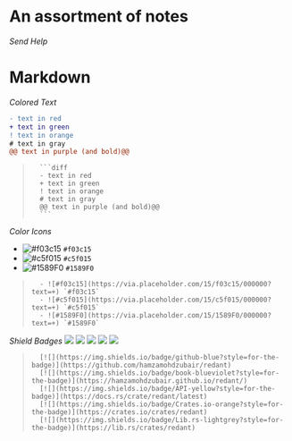 # An assortment of notes
_Send Help_

# Markdown
_Colored Text_
```diff
- text in red
+ text in green
! text in orange
# text in gray
@@ text in purple (and bold)@@
```
>
>       ```diff
>       - text in red
>       + text in green
>       ! text in orange
>       # text in gray
>       @@ text in purple (and bold)@@
>       ```
>

_Color Icons_
- ![#f03c15](https://via.placeholder.com/15/f03c15/000000?text=+) `#f03c15`
- ![#c5f015](https://via.placeholder.com/15/c5f015/000000?text=+) `#c5f015`
- ![#1589F0](https://via.placeholder.com/15/1589F0/000000?text=+) `#1589F0`

>
>       - ![#f03c15](https://via.placeholder.com/15/f03c15/000000?text=+) `#f03c15`
>       - ![#c5f015](https://via.placeholder.com/15/c5f015/000000?text=+) `#c5f015`
>       - ![#1589F0](https://via.placeholder.com/15/1589F0/000000?text=+) `#1589F0`
>

_Shield Badges_
[![](https://img.shields.io/badge/github-blue?style=for-the-badge)](https://github.com/hamzamohdzubair/redant)
[![](https://img.shields.io/badge/book-blueviolet?style=for-the-badge)](https://hamzamohdzubair.github.io/redant/)
[![](https://img.shields.io/badge/API-yellow?style=for-the-badge)](https://docs.rs/crate/redant/latest)
[![](https://img.shields.io/badge/Crates.io-orange?style=for-the-badge)](https://crates.io/crates/redant)
[![](https://img.shields.io/badge/Lib.rs-lightgrey?style=for-the-badge)](https://lib.rs/crates/redant)

>
>       [![](https://img.shields.io/badge/github-blue?style=for-the-badge)](https://github.com/hamzamohdzubair/redant)
>       [![](https://img.shields.io/badge/book-blueviolet?style=for-the-badge)](https://hamzamohdzubair.github.io/redant/)
>       [![](https://img.shields.io/badge/API-yellow?style=for-the-badge)](https://docs.rs/crate/redant/latest)
>       [![](https://img.shields.io/badge/Crates.io-orange?style=for-the-badge)](https://crates.io/crates/redant)
>       [![](https://img.shields.io/badge/Lib.rs-lightgrey?style=for-the-badge)](https://lib.rs/crates/redant)
>
#